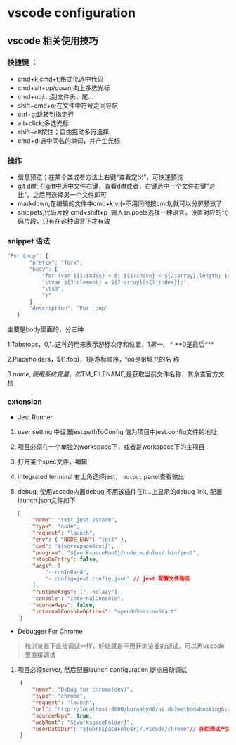 # vscode configuration

## vscode 相关使用技巧

### 快捷键 ：

- cmd+k,cmd+t;格式化选中代码
- cmd+alt+up/down;向上多选光标
- cmd+up/...;到文件头，尾...
- shift+cmd+o;在文件中符号之间导航
- ctrl+g;跳转到指定行
- alt+click;多选光标
- shift+alt按住；自由拖动多行选择
- cmd+d;选中同名的单词，并产生光标

### 操作

- 信息预览；在某个类或者方法上右键“查看定义”，可快速预览
- git diff; 在gitt中选中文件右键，查看diff或者，右键选中一个文件右键“对比“，之后再选择另一个文件即可
- markdown,在编辑的文件中cmd+k v,(v不用同时按cmd),就可以分屏预览了
- snippets,代码片段
cmd+shift+p ,输入snippets选择一种语言，设置对应的代码片段，只有在这种语言下才有效
### snippet 语法

```js
"For Loop": {
       "prefix": "forx",
       "body": [
           "for (var ${1:index} = 0; ${1:index} < ${2:array}.length; ${1:index}++) {",
           "\tvar ${3:element} = ${2:array}[${1:index}];",
           "\t$0",
           "}"
       ],
       "description": "For Loop"
   }
```

主要是body里面的，分三种

1.Tabstops，$0,$1..这种的用来表示游标次序和位置，$1第一，***$0是最后***

2.Placeholders，${1:foo}，1是游标顺序，foo是带填充的名
称

3.$name,使用系统变量，如$TM_FILENAME,是获取当前文件名称，其余查官方文档

### extension

- Jest Runner

1. user setting 中设置jest.pathToConfig 值为项目中jest.config文件的地址

2. 项目必须在一个单独的workspace下，或者是workspace下的主项目

3. 打开某个spec文件，编辑

4. integrated terminal 右上角选择jest， `output` panel查看输出

5. debug, 使用vscode内置debug,不用该插件在it...上显示的debug link, 配置launch.json文件如下

```json
   {
        "name": "test jest vscode",
        "type": "node",
        "request": "launch",
        "env": { "NODE_ENV": "test" },
        "cwd": "${workspaceRoot}",
        "program": "${workspaceRoot}/node_modules/.bin/jest",
        "stopOnEntry": false,
        "args": [
            "--runInBand",
            "--config=jest.config.json" // jest 配置文件路径
        ],
        "runtimeArgs": ["--nolazy"],
        "console": "internalConsole",
        "sourceMaps": false,
        "internalConsoleOptions": "openOnSessionStart"
    }

```

- Debugger For Chrome
> 和浏览器下直接调试一样，好处就是不用开浏览器的调试，可以再vscode里直接调试

1. 项目必须server, 然后配置launch configuration 断点启动调试

```json
    {
        "name": "Debug for chrome(dev)",
        "type": "chrome",
        "request": "launch",
        "url": "http://localhost:8080/burnaby08/ui.do?method=booking&target_tab_id=tab1",
        "sourceMaps": true,
        "webRoot": "${workspaceFolder}",
        "userDataDir": "${workspaceFolder}/.vscode/chrome"// 存贮调试产生的文件
    }
```